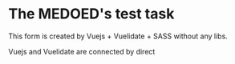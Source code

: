 # The MEDOED's test task
This form is created by Vuejs + Vuelidate + SASS without any libs.

Vuejs and Vuelidate are connected by direct <script> including. SASS is installed via npm.

To compile SASS style file use "npm run build".

[Result page](https://nirall.github.io/MEDOED_form/src/index.html)

